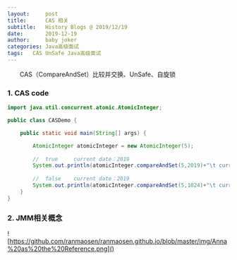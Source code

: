```yaml
---
layout:     post
title:      CAS 相关
subtitle:   History Blogs @ 2019/12/19
date:       2019-12-19
author:     baby joker
categories:	Java高级面试
tags:	CAS UnSafe Java高级面试
---
```

　　CAS（CompareAndSet）比较并交换、UnSafe、自旋锁











### 1. CAS code ##

```java
import java.util.concurrent.atomic.AtomicInteger;

public class CASDemo {

    public static void main(String[] args) {

        AtomicInteger atomicInteger = new AtomicInteger(5);
		
		//	true	 current date：2019
        System.out.println(atomicInteger.compareAndSet(5,2019)+"\t current date：" + atomicInteger.get());
        
		//	false	 current date：2019
        System.out.println(atomicInteger.compareAndSet(5,1024)+"\t current date：" + atomicInteger.get());   
    }
}
```


### 2. JMM相关概念

![https://github.com/ranmaosen/ranmaosen.github.io/blob/master/img/Anna%20as%20the%20Reference.png]()

